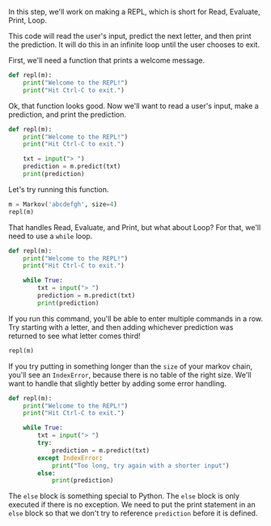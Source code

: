 In this step, we'll work on making a REPL, which is short for Read, Evaluate, Print, Loop.

This code will read the user's input, predict the next letter, and then print the prediction. It will do this in an infinite loop until the user chooses to exit.

First, we'll need a function that prints a welcome message.
```python
def repl(m):
    print("Welcome to the REPL!")
    print("Hit Ctrl-C to exit.")
```

Ok, that function looks good. Now we'll want to read a user's input, make a prediction, and print the prediction.

```python
def repl(m):
    print("Welcome to the REPL!")
    print("Hit Ctrl-C to exit.")

    txt = input("> ")
    prediction = m.predict(txt) 
    print(prediction)
```

Let's try running this function.

```python
m = Markov('abcdefgh', size=4)
repl(m)
```

That handles Read, Evaluate, and Print, but what about Loop? For that, we'll need to use a `while` loop.
```python
def repl(m):
    print("Welcome to the REPL!")
    print("Hit Ctrl-C to exit.")

    while True:
        txt = input("> ")
        prediction = m.predict(txt) 
        print(prediction)
```

If you run this command, you'll be able to enter multiple commands in a row. Try starting with a letter, and then adding whichever prediction was returned to see what letter comes third!

```python
repl(m)
```

If you try putting in something longer than the `size` of your markov chain, you'll see an `IndexError`, because there is no table of the right size. We'll want to handle that slightly better by adding some error handling.

```python
def repl(m):
    print("Welcome to the REPL!")
    print("Hit Ctrl-C to exit.")

    while True:
        txt = input("> ")
        try:
            prediction = m.predict(txt) 
        except IndexError:
            print("Too long, try again with a shorter input")
        else:
            print(prediction)
```

The `else` block is something special to Python. The `else` block is only executed if there is no exception. We need to put the print statement in an `else` block so that we don't try to reference `prediction` before it is defined.
